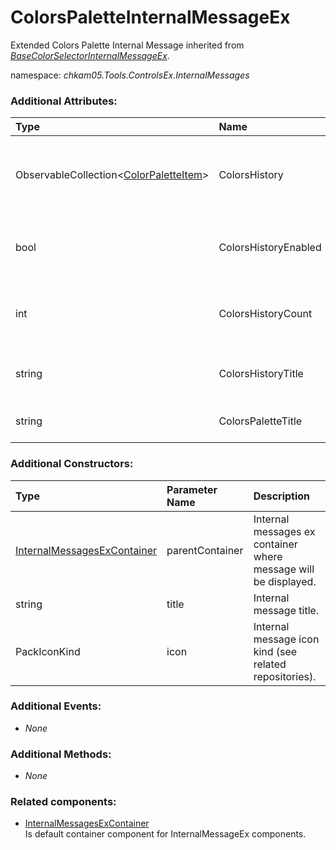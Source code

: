 # ColorsPaletteInternalMessageEx
Extended Colors Palette Internal Message inherited from _[BaseColorSelectorInternalMessageEx](BaseColorSelectorInternalMessageEx.md)_.

namespace: _chkam05.Tools.ControlsEx.InternalMessages_

### Additional Attributes:

| Type                                   | Name                 | Description |
|:---------------------------------------|:---------------------|:------------|
| ObservableCollection<[ColorPaletteItem](ColorPaletteItem.md)> | ColorsHistory | Observable collection of previously selected colors. |
| bool                                   | ColorsHistoryEnabled | Enable showing previously selected colors. |
| int                                    | ColorsHistoryCount   | Max count of previously selected colors. |
| string                                 | ColorsHistoryTitle   | Title of previously selected colors. |
| string                                 | ColorsPaletteTitle   | Title of colors palette. |

### Additional Constructors:

| Type                  | Parameter Name | Description |
|:----------------------|:---------------|:------------|
| [InternalMessagesExContainer](InternalMessagesExContainer.md) | parentContainer | Internal messages ex container where message will be displayed. |
| string                | title          | Internal message title. |
| PackIconKind          | icon           | Internal message icon kind (see related repositories). |

### Additional Events:

- _None_

### Additional Methods:

- _None_

### Related components:

- [InternalMessagesExContainer](InternalMessagesExContainer.md)  
Is default container component for InternalMessageEx components.
